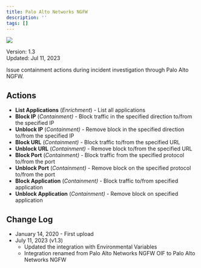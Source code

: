 ```yaml
---
title: Palo Alto Networks NGFW
description: ''
tags: []
---
```


![](/img/platform-services/automation-service/app-central/logos/palo-alto-networks-ngfw.png)

Version: 1.3  
Updated: Jul 11, 2023

Issue containment actions during incident investigation through Palo Alto NGFW.

## Actions

* **List Applications** (*Enrichment*) - List all applications
* **Block IP** (*Containment) -* Block traffic in the specified direction to/from the specified IP
* **Unblock IP** (*Containment) -* Remove block in the specified direction to/from the specified IP
* **Block URL** (*Containment) -* Block traffic to/from the specified URL
* **Unblock URL** (*Containment) -* Remove block to/from the specified URL
* **Block Port** (*Containment) -* Block traffic from the specified protocol to/from the port
* **Unblock Port** (*Containment) -* Remove block on the specified protocol to/from the port
* **Block Application** (*Containment) -* Block traffic to/from specified application
* **Unblock Application** (*Containment) -* Remove block on specified application

## Change Log

* January 14, 2020 - First upload
* July 11, 2023 (v1.3)
	+ Updated the integration with Environmental Variables
	+ Integration renamed from Palo Alto Networks NGFW OIF to Palo Alto Networks NGFW
